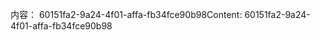 <span data-ttu-id="3eb43-101">内容： 60151fa2-9a24-4f01-affa-fb34fce90b98</span><span class="sxs-lookup"><span data-stu-id="3eb43-101">Content: 60151fa2-9a24-4f01-affa-fb34fce90b98</span></span>